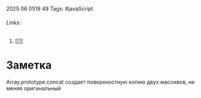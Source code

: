 2025 06 0519 49
Tags: #javaScript 
###### Links: 
1) [[]]
# Заметка
Array.prototype.concat создает поверхностную копию двух массивов, не меняя оригинальный
